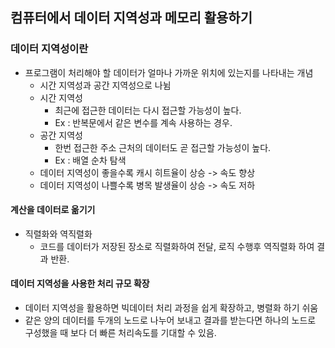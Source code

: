 ## 컴퓨터에서 데이터 지역성과 메모리 활용하기
### 데이터 지역성이란
* 프로그램이 처리해야 할 데이터가 얼마나 가까운 위치에 있는지를 나타내는 개념
  * 시간 지역성과 공간 지역성으로 나뉨
  * 시간 지역성
    * 최근에 접근한 데이터는 다시 접근할 가능성이 높다.
    * Ex : 반복문에서 같은 변수를 계속 사용하는 경우.
  * 공간 지역성
    * 한번 접근한 주소 근처의 데이터도 곧 접근할 가능성이 높다.
    * Ex : 배열 순차 탐색
  * 데이터 지역성이 좋을수록 캐시 히트율이 상승 -> 속도 향상
  * 데이터 지역성이 나쁠수록 병목 발생율이 상승 -> 속도 저하

#### 계산을 데이터로 옮기기
* 직렬화와 역직렬화
  * 코드를 데이터가 저장된 장소로 직렬화하여 전달, 로직 수행후 역직렬화 하여 결과 반환.
#### 데이터 지역성을 사용한 처리 규모 확장
* 데이터 지역성을 활용하면 빅데이터 처리 과정을 쉽게 확장하고, 병렬화 하기 쉬움
* 같은 양의 데이터를 두개의 노드로 나누어 보내고 결과를 받는다면 하나의 노드로 구성했을 때 보다 더 빠른 처리속도를 기대할 수 있음.
